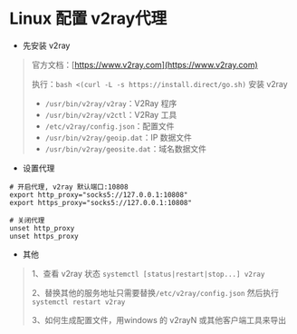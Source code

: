 # Linux 配置 v2ray代理

* 先安装 v2ray

> 官方文档：[https://www.v2ray.com](https://www.v2ray.com)
>
> 执行：`bash <(curl -L -s https://install.direct/go.sh)` 安装 v2ray
>
> * `/usr/bin/v2ray/v2ray`：V2Ray 程序
> * `/usr/bin/v2ray/v2ctl`：V2Ray 工具
> * `/etc/v2ray/config.json`：配置文件
> * `/usr/bin/v2ray/geoip.dat`：IP 数据文件
> * `/usr/bin/v2ray/geosite.dat`：域名数据文件

* 设置代理

```text
# 开启代理, v2ray 默认端口:10808
export http_proxy="socks5://127.0.0.1:10808"
export https_proxy="socks5://127.0.0.1:10808"

# 关闭代理
unset http_proxy
unset https_proxy
```

* 其他

> 1、查看 v2ray 状态 `systemctl [status|restart|stop...] v2ray`
>
> 2、替换其他的服务地址只需要替换`/etc/v2ray/config.json` 然后执行 `systemctl restart v2ray`
>
> 3、如何生成配置文件，用windows 的 v2rayN 或其他客户端工具来导出

